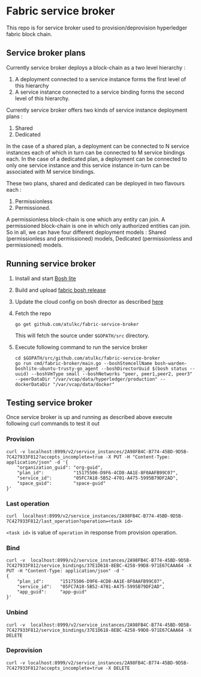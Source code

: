 # Fabric service broker
This repo is for service broker used to provision/deprovision hyperledger fabric block chain.

## Service broker plans
Currently service broker deploys a block-chain as a two level hierarchy :
1. A deployment connected to a service instance forms the first level of this hierarchy
2. A service instance connected to a service binding forms the second level of this hierarchy.

Currently service broker offers two kinds of service instance deployment plans :
1. Shared
2. Dedicated

In the case of a shared plan, a deployment can be connected to N service instances each of which in turn can be connected to M service bindings each.
In the case of a dedicated plan, a deployment can be connected to only one service instance and this service instance in-turn can be associated with M service bindings.

These two plans, shared and dedicated can be deployed in two flavours each :
1. Permissionless
2. Permissioned.

A permissionless block-chain is one which any entity can join. A permissioned block-chain is one in which only authorized entities can join. So in all, we can have four different deployment models : Shared (permissionless and permissioned) models, Dedicated (permissionless and permissioned) models.

## Running service broker
1. Install and start [Bosh lite](https://github.com/cloudfoundry/bosh-lite)
1. Build and upload [fabric bosh release](https://github.com/atulkc/fabric-release)
1. Update the cloud config on bosh director as described [here](https://github.com/atulkc/fabric-release)
1. Fetch the repo
	```
	go get github.com/atulkc/fabric-service-broker
	```
	This will fetch the source under `$GOPATH/src` directory.
1. Execute following command to run the service broker

	```
	cd $GOPATH/src/github.com/atulkc/fabric-service-broker
	go run cmd/fabric-broker/main.go --boshStemcellName bosh-warden-boshlite-ubuntu-trusty-go_agent --boshDirectorUuid $(bosh status --uuid) --boshVmType small --boshNetworks "peer, peer1,peer2, peer3" --peerDataDir "/var/vcap/data/hyperledger/production" --dockerDataDir "/var/vcap/data/docker"
	```

## Testing service broker
Once service broker is up and running as described above execute following curl commands to test it out

### Provision
```
curl -v localhost:8999/v2/service_instances/2A98FB4C-B774-45BD-9D5B-7C427933F812?accepts_incomplete=true -X PUT -H "Content-Type: application/json" -d '{
	"organization_guid": "org-guid",
    "plan_id":           "15175506-D9F6-4CD8-AA1E-8F0AAFB99C07",
    "service_id":        "05FC7A18-5B52-4701-A475-5995B79DF2AD",
    "space_guid":        "space-guid"
}'
```

### Last operation
```
curl  localhost:8999/v2/service_instances/2A98FB4C-B774-45BD-9D5B-7C427933F812/last_operation?operation=<task id>
```
`<task id>` is value of `operation` in response from provision operation.

### Bind
```
curl -v  localhost:8999/v2/service_instances/2A98FB4C-B774-45BD-9D5B-7C427933F812/service_bindings/37E1D618-8EBC-4258-99D8-971E67CAAA64 -X PUT -H "Content-Type: application/json" -d '
{
	"plan_id":      "15175506-D9F6-4CD8-AA1E-8F0AAFB99C07",
    "service_id":   "05FC7A18-5B52-4701-A475-5995B79DF2AD",
    "app_guid":     "app-guid"
}'
```

### Unbind
```
curl -v  localhost:8999/v2/service_instances/2A98FB4C-B774-45BD-9D5B-7C427933F812/service_bindings/37E1D618-8EBC-4258-99D8-971E67CAAA64 -X DELETE
```

### Deprovision
```
curl -v localhost:8999/v2/service_instances/2A98FB4C-B774-45BD-9D5B-7C427933F812?accepts_incomplete=true -X DELETE
```
